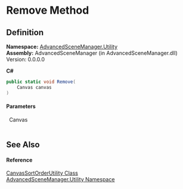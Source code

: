 # Remove Method




## Definition
**Namespace:** <a href="N_AdvancedSceneManager_Utility">AdvancedSceneManager.Utility</a>  
**Assembly:** AdvancedSceneManager (in AdvancedSceneManager.dll) Version: 0.0.0.0

**C#**
``` C#
public static void Remove(
	Canvas canvas
)
```



#### Parameters
<dl><dt>  Canvas</dt><dd> </dd></dl>

## See Also


#### Reference
<a href="T_AdvancedSceneManager_Utility_CanvasSortOrderUtility">CanvasSortOrderUtility Class</a>  
<a href="N_AdvancedSceneManager_Utility">AdvancedSceneManager.Utility Namespace</a>  
